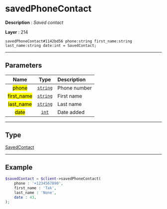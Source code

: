 # savedPhoneContact

**Description** : *Saved contact*

**Layer** : 214

```tl
savedPhoneContact#1142bd56 phone:string first_name:string last_name:string date:int = SavedContact;
```

---

## Parameters

| Name | Type | Description |
| :---: | :---: | :--- |
| <mark>phone</mark> | [`string`](type/string) | Phone number |
| <mark>first_name</mark> | [`string`](type/string) | First name |
| <mark>last_name</mark> | [`string`](type/string) | Last name |
| <mark>date</mark> | [`int`](type/int) | Date added |

---

## Type

[SavedContact](type/SavedContact)

---

## Example

```php
$savedContact = $client->savedPhoneContact(
	phone : '+1234567890',
	first_name : 'Tak',
	last_name : 'None',
	date : 43,
);
```